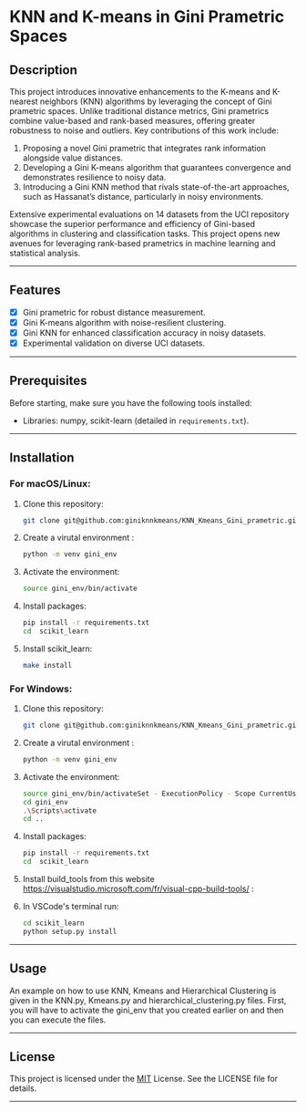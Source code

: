 # KNN and K-means in Gini Prametric Spaces

## Description

This project introduces innovative enhancements to the K-means and K-nearest neighbors (KNN) algorithms by leveraging the concept of Gini prametric spaces. Unlike traditional distance metrics, Gini prametrics combine value-based and rank-based measures, offering greater robustness to noise and outliers. Key contributions of this work include:

1. Proposing a novel Gini prametric that integrates rank information alongside value distances.
2. Developing a Gini K-means algorithm that guarantees convergence and demonstrates resilience to noisy data.
3. Introducing a Gini KNN method that rivals state-of-the-art approaches, such as Hassanat’s distance, particularly in noisy environments.

Extensive experimental evaluations on 14 datasets from the UCI repository showcase the superior performance and efficiency of Gini-based algorithms in clustering and classification tasks. This project opens new avenues for leveraging rank-based prametrics in machine learning and statistical analysis.

---

## Features

- [x] Gini prametric for robust distance measurement.
- [x] Gini K-means algorithm with noise-resilient clustering.
- [x] Gini KNN for enhanced classification accuracy in noisy datasets.
- [x] Experimental validation on diverse UCI datasets.

---

## Prerequisites

Before starting, make sure you have the following tools installed:

- Libraries: numpy, scikit-learn (detailed in `requirements.txt`).

---

## Installation

### For macOS/Linux:

1. Clone this repository:
   ```bash
   git clone git@github.com:giniknnkmeans/KNN_Kmeans_Gini_prametric.git
   ```

2. Create a virutal environment :
   ```bash
   python -m venv gini_env
   ```

3. Activate the environment:
   ```bash
   source gini_env/bin/activate
   ```

4. Install packages:
   ```bash
   pip install -r requirements.txt
   cd  scikit_learn
   ```
   
5. Install scikit_learn:
   ```bash
   make install
   ```

   
### For Windows:

1. Clone this repository:
   ```bash
   git clone git@github.com:giniknnkmeans/KNN_Kmeans_Gini_prametric.git
   ```

2. Create a virutal environment :
   ```bash
   python -m venv gini_env
   ```

3. Activate the environment:
   ```bash
   source gini_env/bin/activateSet - ExecutionPolicy - Scope CurrentUser RemoteSigned
   cd gini_env
   .\Scripts\activate
   cd ..
   ```

4. Install packages:
   ```bash
   pip install -r requirements.txt
   cd  scikit_learn
   ```
   
5. Install build_tools from this website https://visualstudio.microsoft.com/fr/visual-cpp-build-tools/ :
  
6. In VSCode's terminal run: 
   ```bash
   cd scikit_learn
   python setup.py install
   ```
---

## Usage

An example on how to use KNN, Kmeans and Hierarchical Clustering is given in the KNN.py, Kmeans.py and hierarchical_clustering.py files.
First, you will have to activate the gini_env that you created earlier on and then you can execute the files.

---

## License

This project is licensed under the [MIT](LICENSE) License. See the LICENSE file for details.

---

